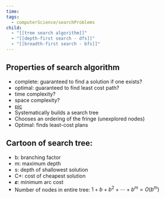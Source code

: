 ```yaml
---
time: 
tags:
  - computerScience/searchProblems
child:
  - "[[tree search algorithm]]"
  - "[[depth-first search - dfs]]"
  - "[[breadth-first search - bfs]]"
---
```

## Properties of search algorithm
- complete: guaranteed to find a solution if one exists?
- optimal: guaranteed to find least cost path?
- time complexity?
- space complexity?
- [pic](https://i.imgur.com/VNyKp2G.png)
- Systematically builds a search tree
- Chooses an ordering of the fringe (unexplored nodes)
- Optimal: finds least-cost plans


## Cartoon of search tree:
- b: branching factor
- m: maximum depth
- s: depth of shallowest solution
- C*: cost of cheapest solution
- 𝜺: minimum arc cost
- Number of nodes in entire tree: $1 + b + b^2 + \cdots + b^m = O(b^m)$